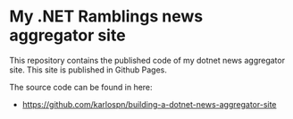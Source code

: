 # My .NET Ramblings news aggregator site

This repository contains the published code of my dotnet news aggregator site. This site is published in Github Pages.

The source code can be found in here:
- https://github.com/karlospn/building-a-dotnet-news-aggregator-site

  
